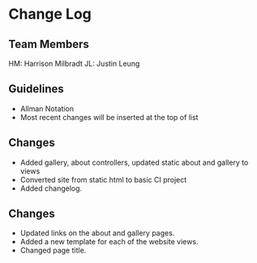 # Change Log

## Team Members
HM: Harrison Milbradt
JL: Justin Leung

## Guidelines
- Allman Notation
- Most recent changes will be inserted at the top of list

## Changes
- Added gallery, about controllers, updated static about and gallery to views
- Converted site from static html to basic CI project
- Added changelog.

## Changes
- Updated links on the about and gallery pages.
- Added a new template for each of the website views.
- Changed page title.
